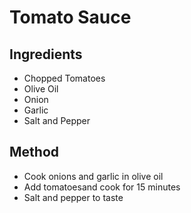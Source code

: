 # Tomato Sauce
## Ingredients
* Chopped Tomatoes
* Olive Oil
* Onion
* Garlic
* Salt and Pepper
## Method
* Cook onions and garlic in olive oil
* Add tomatoesand cook for 15 minutes
* Salt and pepper to taste
